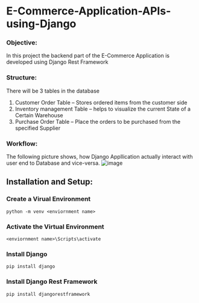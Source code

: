 # E-Commerce-Application-APIs-using-Django

### Objective:
In this project the backend part of the E-Commerce Application is developed using Django Rest Framework

### Structure:
There will be 3 tables in the database
1. Customer Order Table –  Stores ordered items from the customer side
2. Inventory management Table – helps to visualize the current State of a Certain Warehouse
3. Purchase Order Table – Place the orders to be purchased from the specified Supplier


### Workflow:
The following picture shows, how Django Appllication actually interact with user end to Database and vice-versa.
![image](https://user-images.githubusercontent.com/86600232/124011917-288a3980-d9fe-11eb-93ae-f1c93240da00.png)

## Installation and Setup: 
### Create a Virual Environment
```
python -m venv <enviornment name>
```

### Activate the Virtual Environment
```
<enviornment name>\Scripts\activate
```

### Install Django
```
pip install django
```

### Install Django Rest Framework
```
pip install djangorestframework
```
